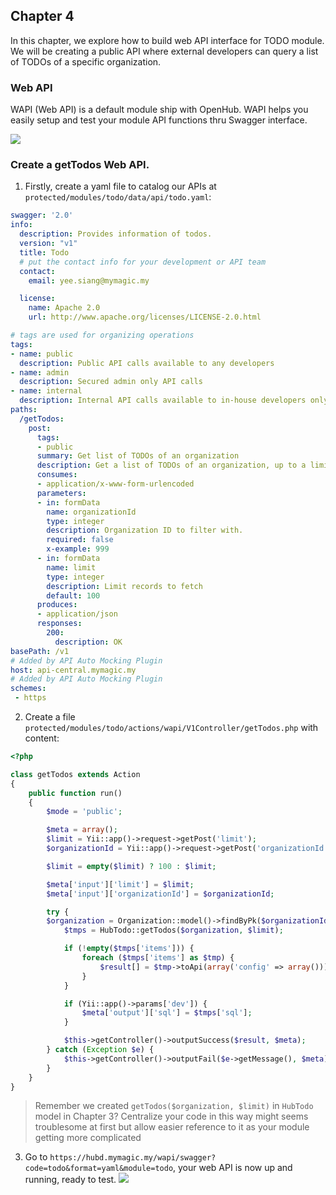 ## Chapter 4
In this chapter, we explore how to build web API interface for TODO module. We will be creating a public API where external developers can query a list of TODOs of a specific organization.

### Web API
WAPI (Web API) is a default module ship with OpenHub. WAPI helps you easily setup and test your module API functions thru Swagger interface.

![](https://user-images.githubusercontent.com/5336690/74059169-7fb2f700-4a22-11ea-830f-f6ce7649cbd8.png)

### Create a getTodos Web API.
1. Firstly, create a yaml file to catalog our APIs at `protected/modules/todo/data/api/todo.yaml`:

```yaml
swagger: '2.0'
info:
  description: Provides information of todos.
  version: "v1"
  title: Todo
  # put the contact info for your development or API team
  contact:
    email: yee.siang@mymagic.my

  license:
    name: Apache 2.0
    url: http://www.apache.org/licenses/LICENSE-2.0.html

# tags are used for organizing operations
tags:
- name: public
  description: Public API calls available to any developers
- name: admin
  description: Secured admin only API calls
- name: internal
  description: Internal API calls available to in-house developers only
paths:
  /getTodos:
    post:
      tags:
      - public
      summary: Get list of TODOs of an organization
      description: Get a list of TODOs of an organization, up to a limit or records
      consumes:
      - application/x-www-form-urlencoded
      parameters:
      - in: formData
        name: organizationId
        type: integer
        description: Organization ID to filter with.
        required: false
        x-example: 999
      - in: formData
        name: limit
        type: integer
        description: Limit records to fetch
        default: 100
      produces:
      - application/json
      responses:
        200:
          description: OK
basePath: /v1
# Added by API Auto Mocking Plugin
host: api-central.mymagic.my
# Added by API Auto Mocking Plugin
schemes:
 - https
```

2. Create a file `protected/modules/todo/actions/wapi/V1Controller/getTodos.php` with content:
```php
<?php

class getTodos extends Action
{
    public function run()
    {
        $mode = 'public';

        $meta = array();
        $limit = Yii::app()->request->getPost('limit');
        $organizationId = Yii::app()->request->getPost('organizationId');

        $limit = empty($limit) ? 100 : $limit;

        $meta['input']['limit'] = $limit;
        $meta['input']['organizationId'] = $organizationId;

        try {
	    $organization = Organization::model()->findByPk($organizationId);
            $tmps = HubTodo::getTodos($organization, $limit);

            if (!empty($tmps['items'])) {
                foreach ($tmps['items'] as $tmp) {
                    $result[] = $tmp->toApi(array('config' => array()));
                }
            }

            if (Yii::app()->params['dev']) {
                $meta['output']['sql'] = $tmps['sql'];
            }

            $this->getController()->outputSuccess($result, $meta);
        } catch (Exception $e) {
            $this->getController()->outputFail($e->getMessage(), $meta);
        }
    }
}
```

> Remember we created `getTodos($organization, $limit)` in `HubTodo` model in Chapter 3? Centralize your code in this way might seems troublesome at first but allow easier reference to it as your module getting more complicated

3. Go to `https://hubd.mymagic.my/wapi/swagger?code=todo&format=yaml&module=todo`, your web API is now up and running, ready to test.
![](https://user-images.githubusercontent.com/5336690/74060699-7ecf9480-4a25-11ea-8358-021d2cda4291.png)
